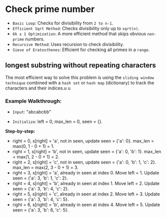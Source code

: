 # Check prime number

- `Basic Loop`: Checks for divisibility from `2 to n-1`.
- `Efficient Sqrt Method`: Checks divisibility only up to `sqrt(n)`.
- `6k ± 1 Optimization`: A more efficient method that skips obvious `non-prime` numbers.
- `Recursive Method`: Uses recursion to check divisibility.
- `Sieve of Eratosthenes`: Efficient for checking all primes in a `range`.

## longest substring without repeating characters

The most efficient way to solve this problem is using the `sliding window technique` combined with a `hash set` or `hash map` (dictionary) to track the characters and their indices.u
u
### Example Walkthrough:

- `Input`: "abcabcbb"

- `Initialize`: left = 0, max_len = 0, seen = {}.

**Step-by-step:**

- right = 0, s[right] = 'a', not in seen, update seen = {'a': 0}. max_len = max(0, 1 - 0 + 1) = 1.
- right = 1, s[right] = 'b', not in seen, update seen = {'a': 0, 'b': 1}. max_len = max(1, 2 - 0 + 1) = 2.
- right = 2, s[right] = 'c', not in seen, update seen = {'a': 0, 'b': 1, 'c': 2}. max_len = max(2, 3 - 0 + 1) = 3.
- right = 3, s[right] = 'a', already in seen at index 0. Move left = 1. Update seen = {'a': 3, 'b': 1, 'c': 2}.
- right = 4, s[right] = 'b', already in seen at index 1. Move left = 2. Update seen = {'a': 3, 'b': 4, 'c': 2}.
- right = 5, s[right] = 'c', already in seen at index 2. Move left = 3. Update seen = {'a': 3, 'b': 4, 'c': 5}.
- right = 6, s[right] = 'b', already in seen at index 4. Move left = 5. Update seen = {'a': 3, 'b': 6, 'c': 5}.
